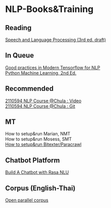 # NLP-Books&Training 

## Reading
[Speech and Language Processing (3rd ed. draft)](https://web.stanford.edu/~jurafsky/slp3/)<br/>

## In Queue
[Good practices in Modern Tensorflow for NLP](http://nbviewer.jupyter.org/github/roamanalytics/roamresearch/blob/master/BlogPosts/Modern_TensorFlow/modern-tensorflow.ipynb)<br/>
[Python Machine Learning, 2nd Ed.](https://github.com/rasbt/python-machine-learning-book-2nd-edition)<br/>

## Recommended
[2110594 NLP Course @Chula : Video](https://www.youtube.com/watch?v=yTYo6XJjMzY&list=PLcBOyD1N1T-NP11DsVK9XcN54rvfGBb96)<br/>
[2110594 NLP Course @Chula : Git](https://github.com/ekapolc/nlp_course)<br/>

## MT
How to setup&run Marian, NMT<br/>
How to setup&run Mosess, SMT<br/>
[How to setup&run Bitexter/Paracrawl](https://github.com/bitextor/bitextor/releases/tag/v6.0.0-rc.1)<br/>

## Chatbot Platform
[Build A Chatbot with Rasa NLU](https://blog.spg.ai/build-a-chatbot-with-rasa-nlu-dc2bfb55edb2)

## Corpus (English-Thai)
[Open parallel corpus](http://opus.nlpl.eu)
